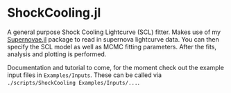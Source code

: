 # ShockCooling.jl
A general purpose Shock Cooling Lightcurve (SCL) fitter. Makes use of my [Supernovae.jl](https://github.com/OmegaLambda1998/Supernovae) package to read in supernova lightcurve data. You can then specify the SCL model as well as MCMC fitting parameters. After the fits, analysis and plotting is performed.

Documentation and tutorial to come, for the moment check out the example input files in `Examples/Inputs`. These can be called via `./scripts/ShockCooling Examples/Inputs/...`.
